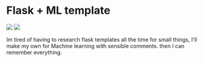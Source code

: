 # Flask + ML template

[![](https://img.shields.io/badge/python-3.5%2B-green.svg)]()
[![](https://img.shields.io/badge/flask-1.1%2B-red.svg)]()

Im tired of having to research flask templates all the time for small things, I'll make my own for Machine learning with sensible comments. then I can remember everything.
